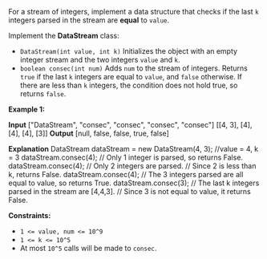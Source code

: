 
For a stream of integers, implement a data structure that checks if the last  `k`  integers parsed in the stream are  **equal**  to  `value`.

Implement the  **DataStream**  class:

-   `DataStream(int value, int k)`  Initializes the object with an empty integer stream and the two integers  `value`  and  `k`.
-   `boolean consec(int num)`  Adds  `num`  to the stream of integers. Returns  `true`  if the last  `k`  integers are equal to  `value`, and  `false`  otherwise. If there are less than  `k`  integers, the condition does not hold true, so returns  `false`.

**Example 1:**

**Input**
["DataStream", "consec", "consec", "consec", "consec"]
[[4, 3], [4], [4], [4], [3]]
**Output**
[null, false, false, true, false]

**Explanation**
DataStream dataStream = new DataStream(4, 3); //value = 4, k = 3
dataStream.consec(4); // Only 1 integer is parsed, so returns False.
dataStream.consec(4); // Only 2 integers are parsed.
// Since 2 is less than k, returns False.
dataStream.consec(4); // The 3 integers parsed are all equal to value, so returns True.
dataStream.consec(3); // The last k integers parsed in the stream are [4,4,3].
// Since 3 is not equal to value, it returns False.

**Constraints:**

-   `1 <= value, num <= 10^9`
-   `1 <= k <= 10^5`
-   At most  `10^5`  calls will be made to  `consec`.